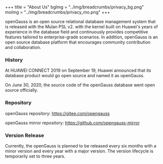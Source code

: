 +++
title = "About Us"
bgImg = "../img/breadcrumbs/privacy_bg.png"
moImg = "../img/breadcrumbs/privacy_mo.png"
+++

openGauss is an open source relational database management system that is released with the Mulan PSL v2. with the kernel built on Huawei's years of experience in the database field and continuously provides competitive features tailored to enterprise-grade scenarios. In addition, openGauss is an open source database platform that encourages community contribution and collaboration.

### History

At HUAWEI CONNECT 2019 on September 19, Huawei announced that its database product would go open source and named it as openGauss.

On June 30, 2020, the source code of the openGauss database went open source officially.

### Repository

openGauss repository: https://gitee.com/opengauss

openGauss mirror repository: https://github.com/opengauss-mirror

### Version Release

Currently, the openGauss is planned to be released every six months with a minor version and every year with a major version. The version lifecycle is temporarily set to three years.